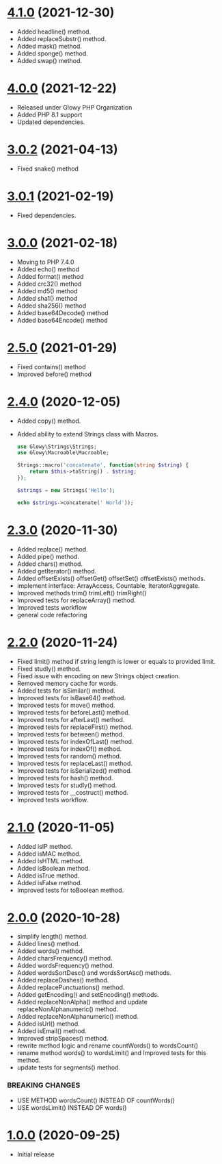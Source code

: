 <a name="4.1.0"></a>
# [4.1.0](https://github.com/glowyphp/strings) (2021-12-30)
* Added headline() method.
* Added replaceSubstr() method.
* Added mask() method.
* Added sponge() method.
* Added swap() method.

<a name="4.0.0"></a>
# [4.0.0](https://github.com/glowyphp/strings) (2021-12-22)
* Released under Glowy PHP Organization
* Added PHP 8.1 support
* Updated dependencies.

<a name="3.0.2"></a>
# [3.0.2](https://github.com/glowyphp/strings) (2021-04-13)
* Fixed snake() method

<a name="3.0.1"></a>
# [3.0.1](https://github.com/glowyphp/strings) (2021-02-19)
* Fixed dependencies.

<a name="3.0.0"></a>
# [3.0.0](https://github.com/glowyphp/strings) (2021-02-18)
* Moving to PHP 7.4.0
* Added echo() method
* Added format() method
* Added crc32() method
* Added md5() method
* Added sha1() method
* Added sha256() method
* Added base64Decode() method
* Added base64Encode() method

<a name="2.5.0"></a>
# [2.5.0](https://github.com/glowyphp/strings) (2021-01-29)
* Fixed contains() method
* Improved before() method

<a name="2.4.0"></a>
# [2.4.0](https://github.com/glowyphp/strings) (2020-12-05)
* Added copy() method.
* Added ability to extend Strings class with Macros.

    ```php
    use Glowy\Strings\Strings;
    use Glowy\Macroable\Macroable;

    Strings::macro('concatenate', function(string $string) {
        return $this->toString() . $string;
    });

    $strings = new Strings('Hello');

    echo $strings->concatenate(' World'));
    ```

<a name="2.3.0"></a>
# [2.3.0](https://github.com/glowyphp/strings) (2020-11-30)
* Added replace() method.
* Added pipe() method.
* Added chars() method.
* Added getIterator() method.
* Added offsetExists() offsetGet() offsetSet() offsetExists() methods.
* implement interface: ArrayAccess, Countable, IteratorAggregate.
* Improved methods trim() trimLeft() trimRight()
* Improved tests for replaceArray() method.
* Improved tests workflow
* general code refactoring

<a name="2.2.0"></a>
# [2.2.0](https://github.com/glowyphp/strings) (2020-11-24)
* Fixed limit() method if string length is lower or equals to provided limit.
* Fixed studly() method.
* Fixed issue with encoding on new Strings object creation.
* Removed memory cache for words.
* Added tests for isSimilar() method.
* Improved tests for isBase64() method.
* Improved tests for move() method.
* Improved tests for beforeLast() method.
* Improved tests for afterLast() method.
* Improved tests for replaceFirst() method.
* Improved tests for between() method.
* Improved tests for indexOfLast() method.
* Improved tests for indexOf() method.
* Improved tests for random() method.
* Improved tests for replaceLast() method.
* Improved tests for isSerialized() method.
* Improved tests for hash() method.
* Improved tests for studly() method.
* Improved tests for __costruct() method.
* Improved tests workflow.

<a name="2.1.0"></a>
# [2.1.0](https://github.com/glowyphp/strings) (2020-11-05)
* Added isIP method.
* Added isMAC method.
* Added isHTML method.
* Added isBoolean method.
* Added isTrue method.
* Added isFalse method.
* Improved tests for toBoolean method.

<a name="2.0.0"></a>
# [2.0.0](https://github.com/glowyphp/strings) (2020-10-28)

* simplify length() method.
* Added lines() method.
* Added words() method.
* Added charsFrequency() method.
* Added wordsFrequency() method.
* Added wordsSortDesc() and wordsSortAsc() methods.
* Added replaceDashes() method.
* Added replacePunctuations() method.
* Added getEncoding() and setEncoding() methods.
* Added replaceNonAlpha() method and update replaceNonAlphanumeric() method.
* Added replaceNonAlphanumeric() method.
* Added isUrl() method.
* Added isEmail() method.
* Improved stripSpaces() method.
* rewrite method logic and rename countWords() to wordsCount()
* rename method words() to wordsLimit() and Improved tests for this method.
* update tests for segments() method.

### BREAKING CHANGES

* USE METHOD wordsCount() INSTEAD OF countWords()
* USE wordsLimit() INSTEAD OF words()

<a name="1.0.0"></a>
# [1.0.0](https://github.com/glowyphp/strings) (2020-09-25)
* Initial release
